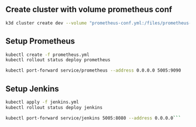 ## Create cluster with volume prometheus conf
```bash
k3d cluster create dev --volume "prometheus-conf.yml:/files/prometheus-conf.yml"
```

## Setup Prometheus
```bash
kubectl create -f prometheus.yml
kubectl rollout status deploy prometheus

kubectl port-forward service/prometheus --address 0.0.0.0 5005:9090
```

## Setup Jenkins
```bash
kubectl apply -f jenkins.yml
kubectl rollout status deploy jenkins

kubectl port-forward service/jenkins 5005:8080 --address 0.0.0.0```
